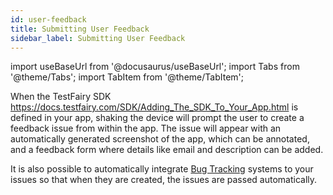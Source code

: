 ```yaml
---
id: user-feedback
title: Submitting User Feedback
sidebar_label: Submitting User Feedback
---
```


import useBaseUrl from '@docusaurus/useBaseUrl';
import Tabs from '@theme/Tabs';
import TabItem from '@theme/TabItem';

When the TestFairy SDK https://docs.testfairy.com/SDK/Adding_The_SDK_To_Your_App.html is defined in your app, shaking the device will prompt the user to create a feedback issue from within the app.
The issue will appear with an automatically generated screenshot of the app, which can be annotated, and a feedback form where details like email and description can be added.

It is also possible to automatically integrate [Bug Tracking](/test-fairy/testing-an-app/using-bug-tracking) systems to your issues so that when they are created, the issues are passed automatically.
